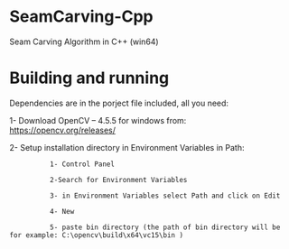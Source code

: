# SeamCarving-Cpp
 Seam Carving Algorithm in C++ (win64)
 
# Building and running
Dependencies are in the porject file included, all you need:

1- Download OpenCV – 4.5.5 for windows from: https://opencv.org/releases/

2- Setup installation directory in Environment Variables in Path:
              
              1- Control Panel 
  
              2-Search for Environment Variables 
  
              3- in Environment Variables select Path and click on Edit 
  
              4- New 
  
              5- paste bin directory (the path of bin directory will be for example: C:\opencv\build\x64\vc15\bin )
